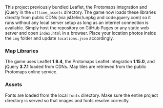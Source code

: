 This project previously bundled Leaflet, the Protomaps integration and jQuery
in the `offline_assets` directory. The game now loads these libraries directly
from public CDNs (via jsDelivr/unpkg and code.jquery.com) so it runs without any local server setup as long as an
internet connection is available. Simply host the repository on GitHub Pages or
any static web server and open `index.html` in a browser.
Place your location photos inside the `img` folder and update `locations.json` accordingly.

### Map Libraries

The game uses Leaflet **1.9.4**, the Protomaps Leaflet integration
**1.15.0**, and jQuery **3.7.1** loaded from CDNs. Map tiles are retrieved from
the public Protomaps online service.

### Assets

Fonts are loaded from the local `fonts` directory. Make sure the entire project directory is served so that images and fonts resolve correctly.
